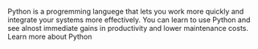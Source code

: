 Python is a progremming languege that lets you work more quickly and integrate your systems more effectively. You can learn to use Python and see alnost immediate gains in productivity and lower maintenance costs. Learn more about Python
